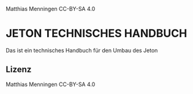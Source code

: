 Matthias Menningen CC-BY-SA 4.0

# JETON TECHNISCHES HANDBUCH

Das ist ein technisches Handbuch für den Umbau des Jeton

## Lizenz
Matthias Menningen CC-BY-SA 4.0